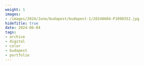 ```yaml
---
weight: 1
images:
- /images/2024/June/budapest/budapest-1/20240604-P1090352.jpg
hideTitle: true
date: 2024-06-04
tags:
- archive
- digital
- color
- budapest
- portfolio
---
```


